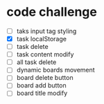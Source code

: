 # code challenge

-   [ ] taks input tag styling
-   [x] task localStorage
-   [ ] task delete
-   [ ] task content modify
-   [ ] all task delete
-   [ ] dynamic boards movement
-   [ ] board delete button
-   [ ] board add button
-   [ ] board title modify
